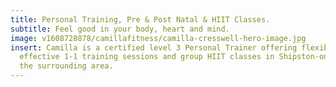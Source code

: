 ```yaml
---
title: Personal Training, Pre & Post Natal & HIIT Classes.
subtitle: Feel good in your body, heart and mind.
image: v1608728878/camillafitness/camilla-cresswell-hero-image.jpg
insert: Camilla is a certified level 3 Personal Trainer offering flexible, fun and
  effective 1-1 training sessions and group HIIT classes in Shipston-on-Stour and
  the surrounding area.
---
```

